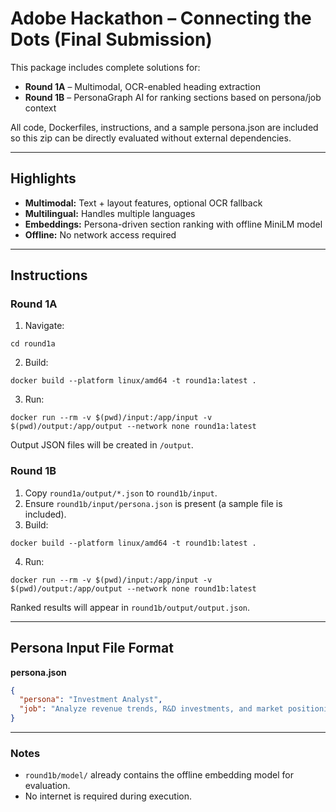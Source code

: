 
# Adobe Hackathon – Connecting the Dots (Final Submission)

This package includes complete solutions for:
- **Round 1A** – Multimodal, OCR-enabled heading extraction
- **Round 1B** – PersonaGraph AI for ranking sections based on persona/job context

All code, Dockerfiles, instructions, and a sample persona.json are included so this zip can be directly evaluated without external dependencies.

---

## Highlights

- **Multimodal:** Text + layout features, optional OCR fallback
- **Multilingual:** Handles multiple languages
- **Embeddings:** Persona-driven section ranking with offline MiniLM model
- **Offline:** No network access required

---

## Instructions

### Round 1A
1. Navigate:
```
cd round1a
```
2. Build:
```
docker build --platform linux/amd64 -t round1a:latest .
```
3. Run:
```
docker run --rm -v $(pwd)/input:/app/input -v $(pwd)/output:/app/output --network none round1a:latest
```

Output JSON files will be created in `/output`.

### Round 1B
1. Copy `round1a/output/*.json` to `round1b/input`.
2. Ensure `round1b/input/persona.json` is present (a sample file is included).
3. Build:
```
docker build --platform linux/amd64 -t round1b:latest .
```
4. Run:
```
docker run --rm -v $(pwd)/input:/app/input -v $(pwd)/output:/app/output --network none round1b:latest
```

Ranked results will appear in `round1b/output/output.json`.

---

## Persona Input File Format

**persona.json**
```json
{
  "persona": "Investment Analyst",
  "job": "Analyze revenue trends, R&D investments, and market positioning strategies"
}
```

---

### Notes

- `round1b/model/` already contains the offline embedding model for evaluation.
- No internet is required during execution.
